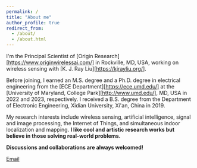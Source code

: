 ```yaml
---
permalink: /
title: "About me"
author_profile: true
redirect_from: 
  - /about/
  - /about.html
---
```

I'm the Principal Scientist of [Origin Research][https://www.originwirelessai.com/] in Rockville, MD, USA, working on wireless sensing with [K. J. Ray Liu][https://kjrayliu.org/]. 

Before joining, I earned an M.S. degree and a Ph.D. degree in electrical engineering from the [ECE Department][https://ece.umd.edu/] at the [University of Maryland, College Park][http://www.umd.edu/], MD, USA in 2022 and 2023, respectively. I received a B.S. degree from the Department of Electronic Engineering, Xidian University, Xi'an, China in 2019. 

My research interests include wireless sensing, artificial intelligence, signal and image processing, the Internet of Things, and simultaneous indoor localization and mapping. **I like cool and artistic research works but believe in those solving real-world problems.**

**Discussions and collaborations are always welcomed!**

[Email](mailto:gzzhu@terpmail.umd.edu)

